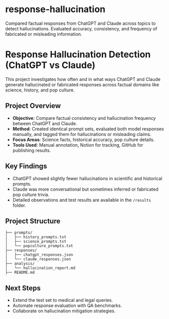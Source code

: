 # response-hallucination
Compared factual responses from ChatGPT and Claude across topics to detect hallucinations. Evaluated accuracy, consistency, and frequency of fabricated or misleading information.

#  Response Hallucination Detection (ChatGPT vs Claude)

This project investigates how often and in what ways ChatGPT and Claude generate hallucinated or fabricated responses across factual domains like science, history, and pop culture.

##  Project Overview

- **Objective**: Compare factual consistency and hallucination frequency between ChatGPT and Claude.
- **Method**: Created identical prompt sets, evaluated both model responses manually, and tagged them for hallucinations or misleading claims.
- **Focus Areas**: Science facts, historical accuracy, pop culture details.
- **Tools Used**: Manual annotation, Notion for tracking, GitHub for publishing results.

##  Key Findings

- ChatGPT showed slightly fewer hallucinations in scientific and historical prompts.
- Claude was more conversational but sometimes inferred or fabricated pop culture trivia.
- Detailed observations and test results are available in the `/results` folder.

##  Project Structure
```project-03-response-hallucination/
├── prompts/
│   ├── history_prompts.txt
│   ├── science_prompts.txt
│   └── popculture_prompts.txt
├── responses/
│   ├── chatgpt_responses.json
│   └── claude_responses.json
├── analysis/
│   └── hallucination_report.md
├── README.md
```
##  Next Steps

- Extend the test set to medical and legal queries.
- Automate response evaluation with QA benchmarks.
- Collaborate on hallucination mitigation strategies.


